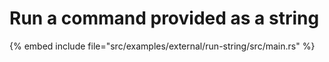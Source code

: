 # Run a command provided as a string

{% embed include file="src/examples/external/run-string/src/main.rs" %}


